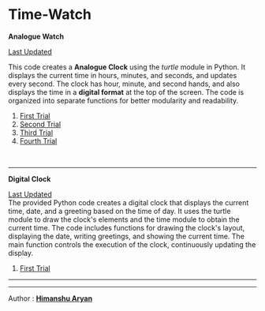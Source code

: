 # Time-Watch
<p><b>Analogue Watch</b></p>
<a href="https://github.com/himanshuaryan/Time-Watch/blob/main/version_2.py">Last Updated<a/>
<p>This code creates a <strong>Analogue Clock</strong> using the <i>turtle</i> module in Python. It displays the current time in hours, minutes, and seconds, and updates every second. The clock has hour, minute, and second hands, and also displays the time in a <b>digital format</b> at the top of the screen. The code is organized into separate functions for better modularity and readability.</p>
<ol>
<li><a href="simple_clock.py">First Trial</a></li>
<li><a href="analogue_clock.py">Second Trial</a></li>
<li><a href="simple_analogue_clock.py">Third Trial</a></li>
<li><a href="version_1(2).py">Fourth Trial</a></li>
</ol> <br><hr>
<p><b>Digital Clock</b></p>
<a href='digital_watch.py'>Last Updated</a><br>
The provided Python code creates a digital clock that displays the current time, date, and a greeting based on the time of day. It uses the turtle module to draw the clock's elements and the time module to obtain the current time. The code includes functions for drawing the clock's layout, displaying the date, writing greetings, and showing the current time. The main function controls the execution of the clock, continuously updating the display.
<br>
<ol>
  <li><a href='digital_watch.py'>First Trial</a></li>
</ol>
<hr><hr>
<p>Author : <b><a href="https://github.com/himanshuaryan">Himanshu Aryan</a></b></p>
